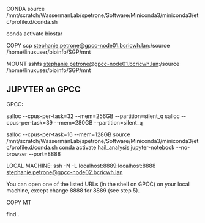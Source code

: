 CONDA
source /mnt/scratch/WassermanLab/spetrone/Software/Miniconda3/miniconda3/etc/profile.d/conda.sh

conda activate biostar

COPY
scp stephanie.petrone@gpcc-node01.bcricwh.lan:/source /home/linuxuser/bioinfo/SGP/mnt

MOUNT
sshfs stephanie.petrone@gpcc-node01.bcricwh.lan:/source /home/linuxuser/bioinfo/SGP/mnt



## JUPYTER on GPCC

GPCC:

salloc --cpus-per-task=32 --mem=256GB --partition=silent_q
salloc --cpus-per-task=39 --mem=280GB --partition=silent_q

salloc --cpus-per-task=16 --mem=128GB
source /mnt/scratch/WassermanLab/spetrone/Software/Miniconda3/miniconda3/etc/profile.d/conda.sh
conda activate hail_analysis
jupyter-notebook --no-browser --port=8888

LOCAL MACHINE:
ssh -N  -L localhost:8889:localhost:8888 stephanie.petrone@gpcc-node02.bcricwh.lan

You can open one of the listed URLs (in the shell on GPCC) on your local machine, except change 8888 for 8889 (see step 5).



COPY MT

find .


